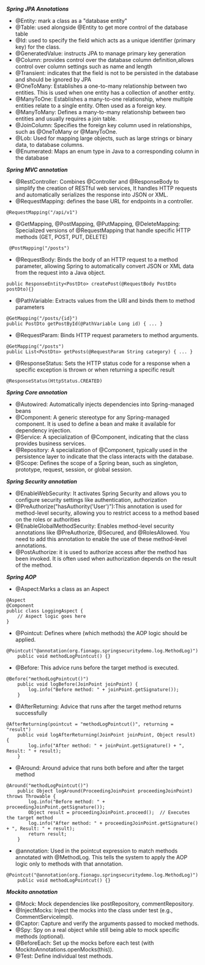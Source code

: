 ***Spring JPA Annotations***
- @Entity: mark a class as a "database entity"
- @Table: used alongside @Entity to get more control of the database table
- @Id: used to specify the field which acts as a unique identifier (primary key) for the class.
- @GeneratedValue: instructs JPA to manage primary key generation
- @Column: provides control over the database column definition,allows control over column settings such as name and length
- @Transient:  indicates that the field is not to be persisted in the database and should be ignored by JPA
-  @OneToMany: Establishes a one-to-many relationship between two entities. This is used when one entity has a collection of another entity.
-  @ManyToOne: Establishes a many-to-one relationship, where multiple entities relate to a single entity. Often used as a foreign key.
-  @ManyToMany: Defines a many-to-many relationship between two entities and usually requires a join table.
-  @JoinColumn: Specifies the foreign key column used in relationships, such as @OneToMany or @ManyToOne.
-  @Lob: Used for mapping large objects, such as large strings or binary data, to database columns.
-  @Enumerated: Maps an enum type in Java to a corresponding column in the database

***Spring MVC annotation***

- @RestController: Combines @Controller and @ResponseBody to simplify the creation of RESTful web services, It handles HTTP requests and automatically serializes the response into JSON or XML.
- @RequestMapping: defines the base URL for endpoints in a controller.
````angular2html
@RequestMapping("/api/v1")
````
- @GetMapping, @PostMapping, @PutMapping, @DeleteMapping: Specialized versions of @RequestMapping that handle specific HTTP methods (GET, POST, PUT, DELETE)
```angular2html
 @PostMapping("/posts")
```
- @RequestBody:  Binds the body of an HTTP request to a method parameter, allowing Spring to automatically convert JSON or XML data from the request into a Java object.
```angular2html
public ResponseEntity<PostDto> createPost(@RequestBody PostDto postDto){}
```
- @PathVariable: Extracts values from the URI and binds them to method parameters
```angular2html
@GetMapping("/posts/{id}")
public PostDto getPostById(@PathVariable Long id) { ... }

```
- @RequestParam: Binds HTTP request parameters to method arguments.
```angular2html
@GetMapping("/posts")
public List<PostDto> getPosts(@RequestParam String category) { ... }

```
- @ResponseStatus: Sets the HTTP status code for a response when a specific exception is thrown or when returning a specific result
```angular2html
@ResponseStatus(HttpStatus.CREATED)

```
***Spring Core annotation***
- @Autowired: Automatically injects dependencies into Spring-managed beans
-  @Component: A generic stereotype for any Spring-managed component. It is used to define a bean and make it available for dependency injection.
-  @Service: A specialization of @Component, indicating that the class provides business services.
-  @Repository: A specialization of @Component, typically used in the persistence layer to indicate that the class interacts with the database.
-  @Scope: Defines the scope of a Spring bean, such as singleton, prototype, request, session, or global session.

***Spring Security annotation***
- @EnableWebSecurity: It activates Spring Security and allows you to configure security settings like authentication, authorization
- @PreAuthorize("hasAuthority('User')"):This annotation is used for method-level security, allowing you to restrict access to a method based on the  roles or authorities
- @EnableGlobalMethodSecurity: Enables method-level security annotations like @PreAuthorize, @Secured, and @RolesAllowed. You need to add this annotation to enable the use of these method-level annotations.
- @PostAuthorize: it is used to authorize access after the method has been invoked. It is often used when authorization depends on the result of the method.

***Spring AOP***
- @Aspect:Marks a class as an Aspect
```angular2html
@Aspect
@Component
public class LoggingAspect {
    // Aspect logic goes here
}

```
- @Pointcut: Defines where (which methods) the AOP logic should be applied.
```angular2html
@Pointcut("@annotation(org.fionagu.springsecuritydemo.log.MethodLog)")
    public void methodLogPointcut() {}
```
- @Before: This advice runs before the target method is executed.
```angular2html
@Before("methodLogPointcut()")
    public void logBefore(JoinPoint joinPoint) {
        log.info("Before method: " + joinPoint.getSignature());
    }
```
- @AfterReturning: Advice that runs after the target method returns successfully
```angular2html
@AfterReturning(pointcut = "methodLogPointcut()", returning = "result")
    public void logAfterReturning(JoinPoint joinPoint, Object result) {
        log.info("After method: " + joinPoint.getSignature() + ", Result: " + result);
    }
```
- @Around: Around advice that runs both before and after the target method
```angular2html
@Around("methodLogPointcut()")
    public Object logAround(ProceedingJoinPoint proceedingJoinPoint) throws Throwable {
        log.info("Before method: " + proceedingJoinPoint.getSignature());
        Object result = proceedingJoinPoint.proceed();  // Executes the target method
        log.info("After method: " + proceedingJoinPoint.getSignature() + ", Result: " + result);
        return result;
    }
```
- @annotation: Used in the pointcut expression to match methods annotated with @MethodLog. This tells the system to apply the AOP logic only to methods with that annotation.
```angular2html
@Pointcut("@annotation(org.fionagu.springsecuritydemo.log.MethodLog)")
    public void methodLogPointcut() {}
```

***Mockito annotation***
- @Mock: Mock dependencies like postRepository, commentRepository.
- @InjectMocks: Inject the mocks into the class under test (e.g., CommentServiceImpl).
- @Captor: Capture and verify the arguments passed to mocked methods.
- @Spy: Spy on a real object while still being able to mock specific methods (optional).
- @BeforeEach: Set up the mocks before each test (with MockitoAnnotations.openMocks(this)).
- @Test: Define individual test methods.
